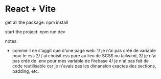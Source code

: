 # React + Vite

get all the package: npm install

start the project: npm run dev

notes:

- comme il ne s'aggit que d'une page web.
  1/ je n'ai pas créé de variable pour le css
  2/ j'ai choisit css pure au lieu de SCSS ou tailwind,
  3/ je n'ai pas créé de .env pour mes variable de firebase
  4/ je n'ai pas fait de code reutilisable car je n'avais pas les dimansion exactes des sections, padding, etc.
